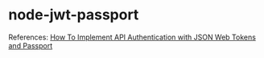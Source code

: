 # node-jwt-passport

References: [How To Implement API Authentication with JSON Web Tokens and Passport](https://www.digitalocean.com/community/tutorials/api-authentication-with-json-web-tokensjwt-and-passport)
